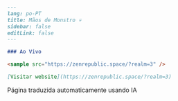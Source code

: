 ```markdown
---
lang: po-PT
title: Mãos de Monstro 💀
sidebar: false
editLink: false
---

### Ao Vivo

<sample src="https://zenrepublic.space/?realm=3" />

[Visitar website](https://zenrepublic.space/?realm=3)
```

Página traduzida automaticamente usando IA